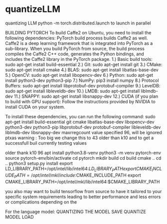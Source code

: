 # quantizeLLM
quantizing LLM
python -m torch.distributed.launch  to launch in parallel


BUILDING PYTORCH
To build Caffe2 on Ubuntu, you need to install the following dependencies:
PyTorch build process builds Caffe2 as well. Caffe2 is a deep learning framework that is integrated into PyTorch as a sub-library.
When you build PyTorch from source, the build process compiles the Caffe2 C++ code, generates the Python bindings, and includes the Caffe2 library in the PyTorch package.
1.) Basic build tools: sudo apt-get install build-essential
2.) Git: sudo apt-get install git
3.) CMake: sudo apt-get install cmake
4.) BLAS: sudo apt-get install libatlas-base-dev
5.) OpenCV: sudo apt-get install libopencv-dev
6.) Python: sudo apt-get install python3-dev python3-pip
7.) NumPy: pip3 install numpy
8.) Protocol Buffers: sudo apt-get install libprotobuf-dev protobuf-compiler
9.) LevelDB: sudo apt-get install libleveldb-dev
10.) LMDB: sudo apt-get install liblmdb-dev
11.) SNAPPY: sudo apt-get install libsnappy-dev
12.) CUDA (if you plan to build with GPU support): Follow the instructions provided by NVIDIA to install CUDA on your system.

To install these dependencies, you can run the following command:
sudo apt-get install build-essential git cmake libatlas-base-dev libopencv-dev python3-dev python3-pip libprotobuf-dev protobuf-compiler libleveldb-dev liblmdb-dev libsnappy-dev
maxrregcount value specified 96, will be ignored ptxas warning : Too big
we change this to 43 older than k10 and to get a successfull buil currently testing values

older thank k10 96 
apt install python3.8-venv
python3 -m venv pytorch-env
source pytorch-env/bin/activate
cd pytorch
mkdir build
cd build
cmake ..
cd ..
python3 setup.py install
export LD_LIBRARY_PATH=/opt/intel/lib/intel64:$LD_LIBRARY_PATH
export CMAKE_INCLUDE_PATH=/opt/intel/mkl/include:$CMAKE_INCLUDE_PATH
export CMAKE_LIBRARY_PATH=/opt/intel/mkl/lib/intel64:$CMAKE_LIBRARY_PATH

you also may want to build tensorflow from source to have it tailored to your specific system requirements leading to better performance and less errors or complications depending on the 

For the language model:
QUANTIZING THE MODEL 
SAVE QUANTIZE MODEL
LOAD



